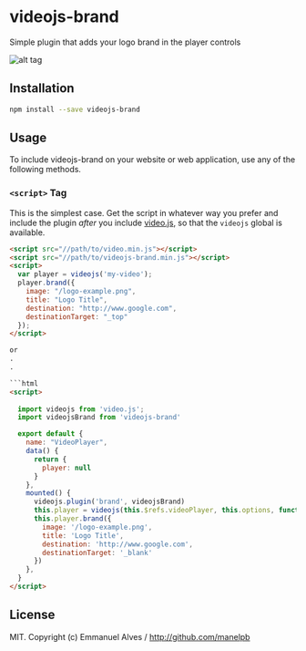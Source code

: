 # videojs-brand

Simple plugin that adds your logo brand in the player controls

![alt tag](https://raw.githubusercontent.com/manelpb/videojs-brand/master/screenshot.png)

## Installation

```sh
npm install --save videojs-brand
```

## Usage

To include videojs-brand on your website or web application, use any of the following methods.

### `<script>` Tag

This is the simplest case. Get the script in whatever way you prefer and include the plugin _after_ you include [video.js][videojs], so that the `videojs` global is available.

```html
<script src="//path/to/video.min.js"></script>
<script src="//path/to/videojs-brand.min.js"></script>
<script>
  var player = videojs('my-video');
  player.brand({
  	image: "/logo-example.png",
    title: "Logo Title",
    destination: "http://www.google.com",
    destinationTarget: "_top"
  });
</script>

or
.
.

```html
<script>
  
  import videojs from 'video.js';
  import videojsBrand from 'videojs-brand'

  export default {
    name: "VideoPlayer",
    data() {
      return {
        player: null
      }
    },
    mounted() {
      videojs.plugin('brand', videojsBrand)
      this.player = videojs(this.$refs.videoPlayer, this.options, function onPlayerReady())
      this.player.brand({
        image: '/logo-example.png',
        title: 'Logo Title',
        destination: 'http://www.google.com',
        destinationTarget: '_blank'
      })
    },
  }
</script>

```


## License

MIT. Copyright (c) Emmanuel Alves / http://github.com/manelpb


[videojs]: http://videojs.com/
